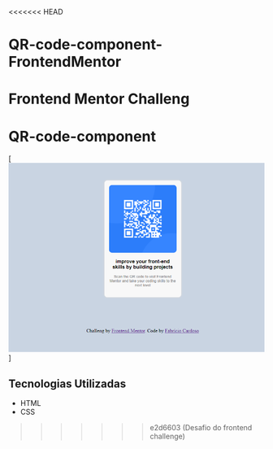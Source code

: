 <<<<<<< HEAD
# QR-code-component-FrontendMentor
Frontend Mentor Challeng
=======
# QR-code-component

[<img src="design/qrcode.png" alt="imagem do projeto">]

## Tecnologias Utilizadas
- HTML
- CSS
>>>>>>> e2d6603 (Desafio do frontend challenge)
